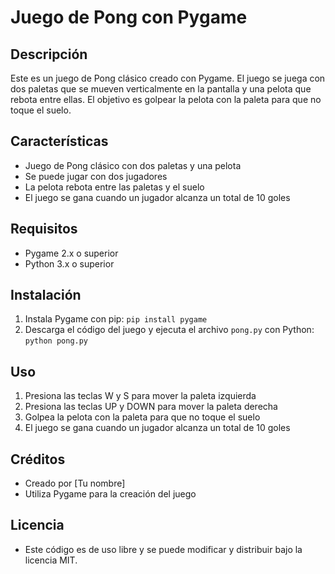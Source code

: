 # Juego de Pong con Pygame

## Descripción

Este es un juego de Pong clásico creado con Pygame. El juego se juega con dos paletas que se mueven verticalmente en la pantalla y una pelota que rebota entre ellas. El objetivo es golpear la pelota con la paleta para que no toque el suelo.

## Características

* Juego de Pong clásico con dos paletas y una pelota
* Se puede jugar con dos jugadores
* La pelota rebota entre las paletas y el suelo
* El juego se gana cuando un jugador alcanza un total de 10 goles

## Requisitos

* Pygame 2.x o superior
* Python 3.x o superior

## Instalación

1. Instala Pygame con pip: `pip install pygame`
2. Descarga el código del juego y ejecuta el archivo `pong.py` con Python: `python pong.py`

## Uso

1. Presiona las teclas W y S para mover la paleta izquierda
2. Presiona las teclas UP y DOWN para mover la paleta derecha
3. Golpea la pelota con la paleta para que no toque el suelo
4. El juego se gana cuando un jugador alcanza un total de 10 goles

## Créditos

* Creado por [Tu nombre]
* Utiliza Pygame para la creación del juego

## Licencia

* Este código es de uso libre y se puede modificar y distribuir bajo la licencia MIT.
